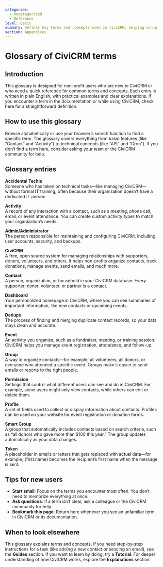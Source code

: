 ```yaml
---
categories:
  - Uncategorized
  - Reference
level: Basic
summary: Defines key terms and concepts used in CiviCRM, helping non-profit users understand the language and features of the system.
section: Appendices
---
```


# Glossary of CiviCRM terms

## Introduction

This glossary is designed for non-profit users who are new to CiviCRM or who need a quick reference for common terms and concepts. Each entry is written in plain English, with practical examples and clear explanations. If you encounter a term in the documentation or while using CiviCRM, check here for a straightforward definition.

## How to use this glossary

Browse alphabetically or use your browser’s search function to find a specific term. The glossary covers everything from basic features (like “Contact” and “Activity”) to technical concepts (like “API” and “Cron”). If you don’t find a term here, consider asking your team or the CiviCRM community for help.

## Glossary entries

**Accidental Techie**  
Someone who has taken on technical tasks—like managing CiviCRM—without formal IT training, often because their organization doesn’t have a dedicated IT person.

**Activity**  
A record of any interaction with a contact, such as a meeting, phone call, email, or event attendance. You can create custom activity types to match your organization’s needs.

**Admin/Administrator**  
The person responsible for maintaining and configuring CiviCRM, including user accounts, security, and backups.

**CiviCRM**  
A free, open source system for managing relationships with supporters, donors, volunteers, and others. It helps non-profits organize contacts, track donations, manage events, send emails, and much more.

**Contact**  
A person, organization, or household in your CiviCRM database. Every supporter, donor, volunteer, or partner is a contact.

**Dashboard**  
Your personalized homepage in CiviCRM, where you can see summaries of important information, like new contacts or upcoming events.

**Dedupe**  
The process of finding and merging duplicate contact records, so your data stays clean and accurate.

**Event**  
An activity you organize, such as a fundraiser, meeting, or training session. CiviCRM helps you manage event registration, attendance, and follow-up.

**Group**  
A way to organize contacts—for example, all volunteers, all donors, or everyone who attended a specific event. Groups make it easier to send emails or reports to the right people.

**Permission**  
Settings that control what different users can see and do in CiviCRM. For example, some users might only view contacts, while others can edit or delete them.

**Profile**  
A set of fields used to collect or display information about contacts. Profiles can be used on your website for event registration or donation forms.

**Smart Group**  
A group that automatically includes contacts based on search criteria, such as “all donors who gave more than $100 this year.” The group updates automatically as your data changes.

**Token**  
A placeholder in emails or letters that gets replaced with actual data—for example, {first.name} becomes the recipient’s first name when the message is sent.

## Tips for new users

- **Start small**: Focus on the terms you encounter most often. You don’t need to memorize everything at once.
- **Ask questions**: If a term isn’t clear, ask a colleague or the CiviCRM community for help.
- **Bookmark this page**: Return here whenever you see an unfamiliar term in CiviCRM or its documentation.

## When to look elsewhere

This glossary explains terms and concepts. If you need step-by-step instructions for a task (like adding a new contact or sending an email), see the **Guides** section. If you want to learn by doing, try a **Tutorial**. For deeper understanding of how CiviCRM works, explore the **Explanations** section.

